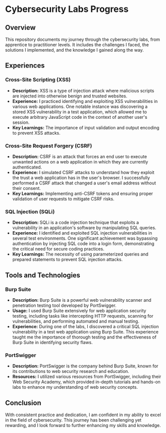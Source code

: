 # Cybersecurity Labs Progress

## Overview
This repository documents my journey through the cybersecurity labs, from apprentice to practitioner levels. It includes the challenges I faced, the solutions I implemented, and the knowledge I gained along the way.

## Experiences
### Cross-Site Scripting (XSS)
- **Description:** XSS is a type of injection attack where malicious scripts are injected into otherwise benign and trusted websites.
- **Experience:** I practiced identifying and exploiting XSS vulnerabilities in various web applications. One notable instance was discovering a stored XSS vulnerability in a test application, which allowed me to execute arbitrary JavaScript code in the context of another user's session.
- **Key Learnings:** The importance of input validation and output encoding to prevent XSS attacks.

### Cross-Site Request Forgery (CSRF)
- **Description:** CSRF is an attack that forces an end user to execute unwanted actions on a web application in which they are currently authenticated.
- **Experience:** I simulated CSRF attacks to understand how they exploit the trust a web application has in the user's browser. I successfully performed a CSRF attack that changed a user's email address without their consent.
- **Key Learnings:** Implementing anti-CSRF tokens and ensuring proper validation of user requests to mitigate CSRF risks.

### SQL Injection (SQLi)
- **Description:** SQLi is a code injection technique that exploits a vulnerability in an application's software by manipulating SQL queries.
- **Experience:** I identified and exploited SQL injection vulnerabilities in several test environments. One significant achievement was bypassing authentication by injecting SQL code into a login form, demonstrating the critical need for secure coding practices.
- **Key Learnings:** The necessity of using parameterized queries and prepared statements to prevent SQL injection attacks.

## Tools and Technologies
### Burp Suite
- **Description:** Burp Suite is a powerful web vulnerability scanner and penetration testing tool developed by PortSwigger.
- **Usage:** I used Burp Suite extensively for web application security testing, including tasks like intercepting HTTP requests, scanning for vulnerabilities, and performing automated and manual testing.
- **Experience:** During one of the labs, I discovered a critical SQL injection vulnerability in a test web application using Burp Suite. This experience taught me the importance of thorough testing and the effectiveness of Burp Suite in identifying security flaws.

### PortSwigger
- **Description:** PortSwigger is the company behind Burp Suite, known for its contributions to web security research and education.
- **Resources:** I utilized various resources from PortSwigger, including their Web Security Academy, which provided in-depth tutorials and hands-on labs to enhance my understanding of web security concepts.

## Conclusion
With consistent practice and dedication, I am confident in my ability to excel in the field of cybersecurity. This journey has been challenging yet rewarding, and I look forward to further enhancing my skills and knowledge.



